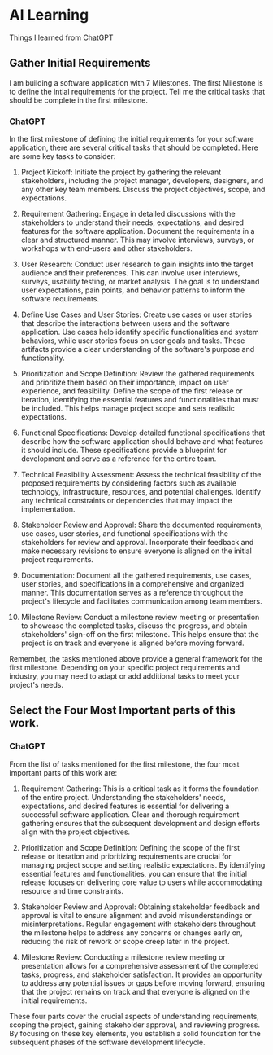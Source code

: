 # AI Learning

Things I learned from ChatGPT

## Gather Initial Requirements

I am building a software application with 7 Milestones. The first Milestone is to define
the intial requirements for the project.  Tell me the critical tasks that should be complete
in the first milestone.


### ChatGPT

In the first milestone of defining the initial requirements for your software application, there are several critical tasks that should be completed. Here are some key tasks to consider:

1. Project Kickoff: Initiate the project by gathering the relevant stakeholders, including the project manager, developers, designers, and any other key team members. Discuss the project objectives, scope, and expectations.

2. Requirement Gathering: Engage in detailed discussions with the stakeholders to understand their needs, expectations, and desired features for the software application. Document the requirements in a clear and structured manner. This may involve interviews, surveys, or workshops with end-users and other stakeholders.

3. User Research: Conduct user research to gain insights into the target audience and their preferences. This can involve user interviews, surveys, usability testing, or market analysis. The goal is to understand user expectations, pain points, and behavior patterns to inform the software requirements.

4. Define Use Cases and User Stories: Create use cases or user stories that describe the interactions between users and the software application. Use cases help identify specific functionalities and system behaviors, while user stories focus on user goals and tasks. These artifacts provide a clear understanding of the software's purpose and functionality.

5. Prioritization and Scope Definition: Review the gathered requirements and prioritize them based on their importance, impact on user experience, and feasibility. Define the scope of the first release or iteration, identifying the essential features and functionalities that must be included. This helps manage project scope and sets realistic expectations.

6. Functional Specifications: Develop detailed functional specifications that describe how the software application should behave and what features it should include. These specifications provide a blueprint for development and serve as a reference for the entire team.

7. Technical Feasibility Assessment: Assess the technical feasibility of the proposed requirements by considering factors such as available technology, infrastructure, resources, and potential challenges. Identify any technical constraints or dependencies that may impact the implementation.

8. Stakeholder Review and Approval: Share the documented requirements, use cases, user stories, and functional specifications with the stakeholders for review and approval. Incorporate their feedback and make necessary revisions to ensure everyone is aligned on the initial project requirements.

9. Documentation: Document all the gathered requirements, use cases, user stories, and specifications in a comprehensive and organized manner. This documentation serves as a reference throughout the project's lifecycle and facilitates communication among team members.

10. Milestone Review: Conduct a milestone review meeting or presentation to showcase the completed tasks, discuss the progress, and obtain stakeholders' sign-off on the first milestone. This helps ensure that the project is on track and everyone is aligned before moving forward.

Remember, the tasks mentioned above provide a general framework for the first milestone. Depending on your specific project requirements and industry, you may need to adapt or add additional tasks to meet your project's needs.


## Select the Four Most Important parts of this work.

### ChatGPT

From the list of tasks mentioned for the first milestone, the four most important parts of this work are:

1. Requirement Gathering: This is a critical task as it forms the foundation of the entire project. Understanding the stakeholders' needs, expectations, and desired features is essential for delivering a successful software application. Clear and thorough requirement gathering ensures that the subsequent development and design efforts align with the project objectives.

2. Prioritization and Scope Definition: Defining the scope of the first release or iteration and prioritizing requirements are crucial for managing project scope and setting realistic expectations. By identifying essential features and functionalities, you can ensure that the initial release focuses on delivering core value to users while accommodating resource and time constraints.

3. Stakeholder Review and Approval: Obtaining stakeholder feedback and approval is vital to ensure alignment and avoid misunderstandings or misinterpretations. Regular engagement with stakeholders throughout the milestone helps to address any concerns or changes early on, reducing the risk of rework or scope creep later in the project.

4. Milestone Review: Conducting a milestone review meeting or presentation allows for a comprehensive assessment of the completed tasks, progress, and stakeholder satisfaction. It provides an opportunity to address any potential issues or gaps before moving forward, ensuring that the project remains on track and that everyone is aligned on the initial requirements.

These four parts cover the crucial aspects of understanding requirements, scoping the project, gaining stakeholder approval, and reviewing progress. By focusing on these key elements, you establish a solid foundation for the subsequent phases of the software development lifecycle.